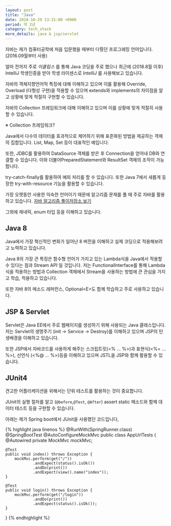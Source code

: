 ```yaml
---
layout: post
title: "Java"
date: 2018-10-29 13:31:00 +0900
period: 약 2년
category: tech_stack
more_details: java & jsp/servlet
---
```


자바는 제가 컴퓨터공학에 처음 입문했을 때부터 다뤘던 프로그래밍 언어입니다. (2016.09월부터 사용)

얼마 전까지 주로 *이클립스* 를 통해 Java 코딩을 주로 했으나 최근에 (2018.8월 이후) IntelliJ 학생인증을 받아 학생 라이센스로 *IntelliJ* 를 사용해보고 있습니다.

자바의 객체지향언어적 특징에 대해 이해하고 있으며 이를 활용해 Override, Overload (다형성 구현)을 적용할 수 있으며 extends와 implements의 차이점을 알고 상황에 맞게 적절히 구현할 수 있습니다.

자바의 Collection 프레임워크에 대해 이해하고 있으며 이를 상황에 맞게 적절히 사용할 수 있습니다.

※ Collection 프레임워크?

Java에서 다수의 데이터를 효과적으로 제어하기 위해 표준화된 방법을 제공하는 객체의 집합입니다. List, Map, Set 등이 대표적인 예입니다.

또한, JDBC를 활용하여 DataSource 객체를 받은 후 Connection을 얻어내 DB와 연결할 수 있습니다. 이와 더불어PreparedStatement와 ResultSet 객체의 조작이 가능합니다.

try-catch-finally를 활용하여 예외 처리를 할 수 있습니다.
또한 Java 7에서 새롭게 등장한 try-with-resource 기능을 활용할 수 있습니다.

가장 오랫동안 사용한 익숙한 언어이기 때문에 알고리즘 문제를 풀 때 주로 자바를 활용하고 있습니다. [자바 알고리즘 풀이저장소 보기 ](https://github.com/pkch93/Algorithm)

그외에 제네릭, enum 타입 등을 이해하고 있습니다.

## Java 8

Java에서 가장 혁신적인 변화가 일어난 8 버전을 이해하고 실제 코딩으로 적용해보려고 노력하고 있습니다.

Java 8의 가장 큰 특징은 함수형 언어가 가지고 있는 Lambda식을 Java에서 적용할 수 있다는 점과 Stream API 일 것입니다. 저는 FunctionalInterface를 통해 Lambda식을 적용하는 방법과 Collection 객체에서 Stream을 사용하는 방법에 큰 관심을 가지고 학습, 적용하고 있습니다.

또한 자바 8의 메소드 레퍼런스, Optional&lt;E>도 함께 학습하고 주로 사용하고 있습니다.

## JSP & Servlet

Servlet은 Java EE에서 주로 웹페이지를 생성하기 위해 사용되는 Java 클래스입니다. 저는 Servlet의 생명주기 (init -> Service -> Destroy)를 이해하고 있으며 JSP의 탄생배경을 이해하고 있습니다.

또한 JSP에서 자바코드를 사용하게 해주는 스크립트릿(&lt;% ... %>)과 표현식(&lt;%= ... %>), 선언식 (&lt;%@ ... %>)등을 이해하고 있으며 JSTL을 JSP와 함께 활용할 수 있습니다.

## JUnit4

견고한 어플리케이션을 위해서는 단위 테스트를 활용하는 것이 중요합니다.

JUnit의 실행 절차를 알고 (`@before`,`@Test`, `@After`)
assert static 메소드와 함께 데이터 테스트 등을 구현할 수 있습니다.

아래는 제가 Spring boot에서 JUnit을 사용했던 코드입니다,

{% highlight java linenos %}
@RunWith(SpringRunner.class)
@SpringBootTest
@AutoConfigureMockMvc
public class AppUrlTests {
    @Autowired
    private MockMvc mockMvc;

    @Test
    public void index() throws Exception {
        mockMvc.perform(get("/"))
                .andExpect(status().isOk())
                .andDo(print())
                .andExpect(view().name("index"));
    }

    @Test
    public void login() throws Exception {
        mockMvc.perform(get("/login"))
                .andDo(print())
                .andExpect(status().isOk());
    }
}
{% endhighlight %}
